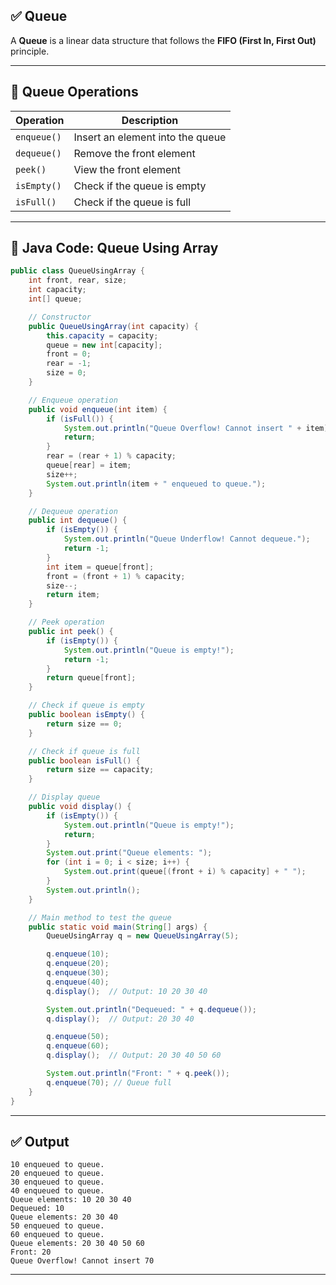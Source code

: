 

## ✅ Queue

A **Queue** is a linear data structure that follows the **FIFO (First In, First Out)** principle.

---

## 📌 Queue Operations

| Operation   | Description                      |
| ----------- | -------------------------------- |
| `enqueue()` | Insert an element into the queue |
| `dequeue()` | Remove the front element         |
| `peek()`    | View the front element           |
| `isEmpty()` | Check if the queue is empty      |
| `isFull()`  | Check if the queue is full       |

---

## 🔹 Java Code: Queue Using Array

```java
public class QueueUsingArray {
    int front, rear, size;
    int capacity;
    int[] queue;

    // Constructor
    public QueueUsingArray(int capacity) {
        this.capacity = capacity;
        queue = new int[capacity];
        front = 0;
        rear = -1;
        size = 0;
    }

    // Enqueue operation
    public void enqueue(int item) {
        if (isFull()) {
            System.out.println("Queue Overflow! Cannot insert " + item);
            return;
        }
        rear = (rear + 1) % capacity;
        queue[rear] = item;
        size++;
        System.out.println(item + " enqueued to queue.");
    }

    // Dequeue operation
    public int dequeue() {
        if (isEmpty()) {
            System.out.println("Queue Underflow! Cannot dequeue.");
            return -1;
        }
        int item = queue[front];
        front = (front + 1) % capacity;
        size--;
        return item;
    }

    // Peek operation
    public int peek() {
        if (isEmpty()) {
            System.out.println("Queue is empty!");
            return -1;
        }
        return queue[front];
    }

    // Check if queue is empty
    public boolean isEmpty() {
        return size == 0;
    }

    // Check if queue is full
    public boolean isFull() {
        return size == capacity;
    }

    // Display queue
    public void display() {
        if (isEmpty()) {
            System.out.println("Queue is empty!");
            return;
        }
        System.out.print("Queue elements: ");
        for (int i = 0; i < size; i++) {
            System.out.print(queue[(front + i) % capacity] + " ");
        }
        System.out.println();
    }

    // Main method to test the queue
    public static void main(String[] args) {
        QueueUsingArray q = new QueueUsingArray(5);

        q.enqueue(10);
        q.enqueue(20);
        q.enqueue(30);
        q.enqueue(40);
        q.display();  // Output: 10 20 30 40

        System.out.println("Dequeued: " + q.dequeue());
        q.display();  // Output: 20 30 40

        q.enqueue(50);
        q.enqueue(60);
        q.display();  // Output: 20 30 40 50 60

        System.out.println("Front: " + q.peek());
        q.enqueue(70); // Queue full
    }
}
```

---

## ✅ Output

```
10 enqueued to queue.
20 enqueued to queue.
30 enqueued to queue.
40 enqueued to queue.
Queue elements: 10 20 30 40 
Dequeued: 10
Queue elements: 20 30 40 
50 enqueued to queue.
60 enqueued to queue.
Queue elements: 20 30 40 50 60 
Front: 20
Queue Overflow! Cannot insert 70
```

---

